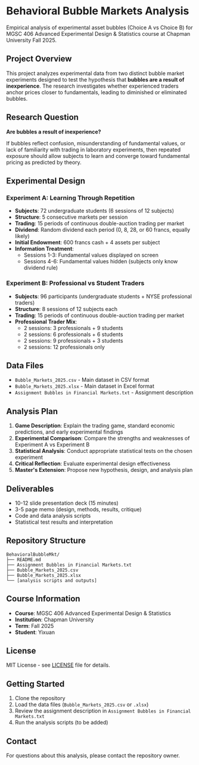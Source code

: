 # Behavioral Bubble Markets Analysis

Empirical analysis of experimental asset bubbles (Choice A vs Choice B) for MGSC 406 Advanced Experimental Design & Statistics course at Chapman University Fall 2025.

## Project Overview

This project analyzes experimental data from two distinct bubble market experiments designed to test the hypothesis that **bubbles are a result of inexperience**. The research investigates whether experienced traders anchor prices closer to fundamentals, leading to diminished or eliminated bubbles.

## Research Question

**Are bubbles a result of inexperience?** 

If bubbles reflect confusion, misunderstanding of fundamental values, or lack of familiarity with trading in laboratory experiments, then repeated exposure should allow subjects to learn and converge toward fundamental pricing as predicted by theory.

## Experimental Design

### Experiment A: Learning Through Repetition
- **Subjects**: 72 undergraduate students (6 sessions of 12 subjects)
- **Structure**: 5 consecutive markets per session
- **Trading**: 15 periods of continuous double-auction trading per market
- **Dividend**: Random dividend each period (0, 8, 28, or 60 francs, equally likely)
- **Initial Endowment**: 600 francs cash + 4 assets per subject
- **Information Treatment**: 
  - Sessions 1-3: Fundamental values displayed on screen
  - Sessions 4-6: Fundamental values hidden (subjects only know dividend rule)

### Experiment B: Professional vs Student Traders
- **Subjects**: 96 participants (undergraduate students + NYSE professional traders)
- **Structure**: 8 sessions of 12 subjects each
- **Trading**: 15 periods of continuous double-auction trading per market
- **Professional Trader Mix**:
  - 2 sessions: 3 professionals + 9 students
  - 2 sessions: 6 professionals + 6 students  
  - 2 sessions: 9 professionals + 3 students
  - 2 sessions: 12 professionals only

## Data Files

- `Bubble_Markets_2025.csv` - Main dataset in CSV format
- `Bubble_Markets_2025.xlsx` - Main dataset in Excel format
- `Assignment Bubbles in Financial Markets.txt` - Assignment description

## Analysis Plan

1. **Game Description**: Explain the trading game, standard economic predictions, and early experimental findings
2. **Experimental Comparison**: Compare the strengths and weaknesses of Experiment A vs Experiment B
3. **Statistical Analysis**: Conduct appropriate statistical tests on the chosen experiment
4. **Critical Reflection**: Evaluate experimental design effectiveness
5. **Master's Extension**: Propose new hypothesis, design, and analysis plan

## Deliverables

- 10-12 slide presentation deck (15 minutes)
- 3-5 page memo (design, methods, results, critique)
- Code and data analysis scripts
- Statistical test results and interpretation

## Repository Structure

```
BehavioralBubbleMkt/
├── README.md
├── Assignment Bubbles in Financial Markets.txt
├── Bubble_Markets_2025.csv
├── Bubble_Markets_2025.xlsx
└── [analysis scripts and outputs]
```

## Course Information

- **Course**: MGSC 406 Advanced Experimental Design & Statistics
- **Institution**: Chapman University
- **Term**: Fall 2025
- **Student**: Yixuan

## License

MIT License - see [LICENSE](LICENSE) file for details.

## Getting Started

1. Clone the repository
2. Load the data files (`Bubble_Markets_2025.csv` or `.xlsx`)
3. Review the assignment description in `Assignment Bubbles in Financial Markets.txt`
4. Run the analysis scripts (to be added)

## Contact

For questions about this analysis, please contact the repository owner.
